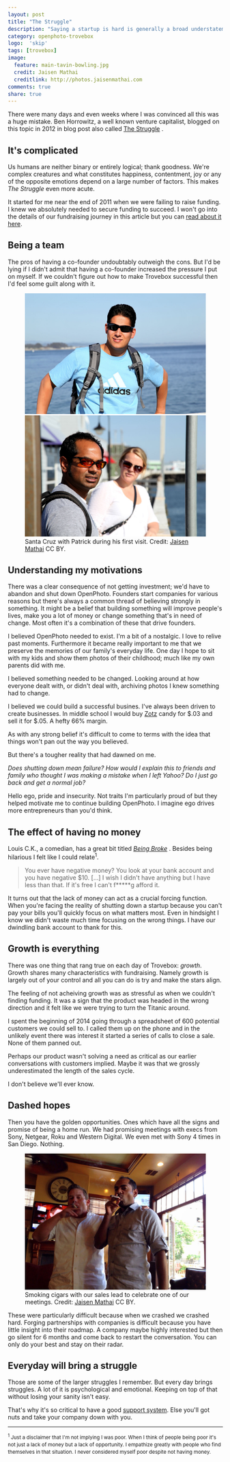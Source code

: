 ```yaml
---
layout: post
title: "The Struggle"
description: "Saying a startup is hard is generally a broad understatement."
category: openphoto-trovebox
logo:  'skip'
tags: [trovebox]
image:
  feature: main-tavin-bowling.jpg
  credit: Jaisen Mathai
  creditlink: http://photos.jaisenmathai.com
comments: true
share: true
---
```


There were many days and even weeks where I was convinced all this was a huge mistake.
Ben Horrowitz, a well known venture capitalist, blogged on this topic in 2012 in blog post also called [The Struggle](http://www.bhorowitz.com/the_struggle) <small><i class="icon-external-link"></i></small>.

## It's complicated

Us humans are neither binary or entirely logical; thank goodness.
We're complex creatures and what constitutes happiness, contentment, joy or any of the opposite emotions depend on a large number of factors.
This makes *The Struggle* even more acute.

It started for me near the end of 2011 when we were failing to raise funding.
I knew we absolutely needed to secure funding to succeed.
I won't go into the details of our fundraising journey in this article but you can [read about it here](../fundraising/).

## Being a team

The pros of having a co-founder undoubtably outweigh the cons.
But I'd be lying if I didn't admit that having a co-founder increased the pressure I put on myself.
If we couldn't figure out how to make Trovebox successful then I'd feel some guilt along with it.

<figure class="half">
	<img src="/images/photos/2012-05-06-patrick-santa-cruz.jpg" alt="Patrick at Santa Cruz">
	<img src="/images/photos/2012-05-06-jaisen-santa-cruz.jpg" alt="Me at Santa Cruz with Rachel in the background">
	<figcaption>Santa Cruz with Patrick during his first visit. Credit: <a href="/">Jaisen Mathai</a> CC BY.</figcaption>
</figure>

## Understanding my motivations

There was a clear consequence of not getting investment; we'd have to abandon and shut down OpenPhoto.
Founders start companies for various reasons but there's always a common thread of believing strongly in something.
It might be a belief that building something will improve people's lives, make you a lot of money or change something that's in need of change.
Most often it's a combination of these that drive founders.

I believed OpenPhoto needed to exist.
I'm a bit of a nostalgic.
I love to relive past moments.
Furthermore it became really important to me that we preserve the memories of our family's everyday life.
One day I hope to sit with my kids and show them photos of their childhood; much like my own parents did with me.

I believed something needed to be changed. Looking around at how everyone dealt with, or didn't deal with, archiving photos I knew something had to change.

I believed we could build a successful busines. I've always been driven to create businesses. In middle school I would buy [Zotz](http://en.wikipedia.org/wiki/ZotZ_%28candy%29) <small><i class="icon-external-link"></i></small> candy for $.03 and sell it for $.05. A hefty 66% margin.

As with any strong belief it's difficult to come to terms with the idea that things won't pan out the way you believed.

But there's a tougher reality that had dawned on me.

*Does shutting down mean failure?
How would I explain this to friends and family who thought I was making a mistake when I left Yahoo?
Do I just go back and get a normal job?*

Hello ego, pride and insecurity.
Not traits I'm particularly proud of but they helped motivate me to continue building OpenPhoto.
I imagine ego drives more entrepreneurs than you'd think.

## The effect of having no money

Louis C.K., a comedian, has a great bit titled *[Being Broke](https://www.youtube.com/watch?v=J0rSXjVuJVg)* <small><i class="icon-external-link"></i></small>.
Besides being hilarious I felt like I could relate<sup>1</sup>.

> You ever have negative money? You look at your bank account and you have negative $10. [...] I wish I didn't have anything but I have less than that. If it's free I can't f*****g afford it.

It turns out that the lack of money can act as a crucial forcing function.
When you're facing the reality of shutting down a startup because you can't pay your bills you'll quickly focus on what matters most.
Even in hindsight I know we didn't waste much time focusing on the wrong things.
I have our dwindling bank account to thank for this.

## Growth is everything

There was one thing that rang true on each day of Trovebox: *growth*.
Growth shares many characteristics with fundraising.
Namely growth is largely out of your control and all you can do is try and make the stars align.

The feeling of not acheiving growth was as stressful as when we couldn't finding funding.
It was a sign that the product was headed in the wrong direction and it felt like we were trying to turn the Titanic around.

I spent the beginning of 2014 going through a spreadsheet of 600 potential customers we could sell to.
I called them up on the phone and in the unlikely event there was interest it started a series of calls to close a sale.
None of them panned out.

Perhaps our product wasn't solving a need as critical as our earlier conversations with customers implied.
Maybe it was that we grossly underestimated the length of the sales cycle.

I don't believe we'll ever know.

## Dashed hopes

Then you have the golden opportunities.
Ones which have all the signs and promise of being a home run.
We had promising meetings with execs from Sony, Netgear, Roku and Western Digital.
We even met with Sony 4 times in San Diego.
Nothing.

<figure>
	<img src="/images/photos/2013-10-04-cigars-with-brian.jpg" alt="image" /></a>
	<figcaption>Smoking cigars with our sales lead to celebrate one of our meetings. Credit: <a href="/">Jaisen Mathai</a> CC BY.</figcaption>
</figure>

These were particularly difficult because when we crashed we crashed hard.
Forging partnerships with companies is difficult because you have little insight into their roadmap.
A company maybe highly interested but then go silent for 6 months and come back to restart the conversation.
You can only do your best and stay on their radar.

## Everyday will bring a struggle

Those are some of the larger struggles I remember.
But every day brings struggles.
A lot of it is psychological and emotional.
Keeping on top of that without losing your sanity isn't easy.

That's why it's so critical to have a good [support system](../support/).
Else you'll got nuts and take your company down with you.

<hr>

<small><sup>1</sup> Just a disclaimer that I'm not implying I was poor.
When I think of people being poor it's not just a lack of money but a lack of opportunity.
I empathize greatly with people who find themselves in that situation. 
I never considered myself poor despite not having money.</small>
